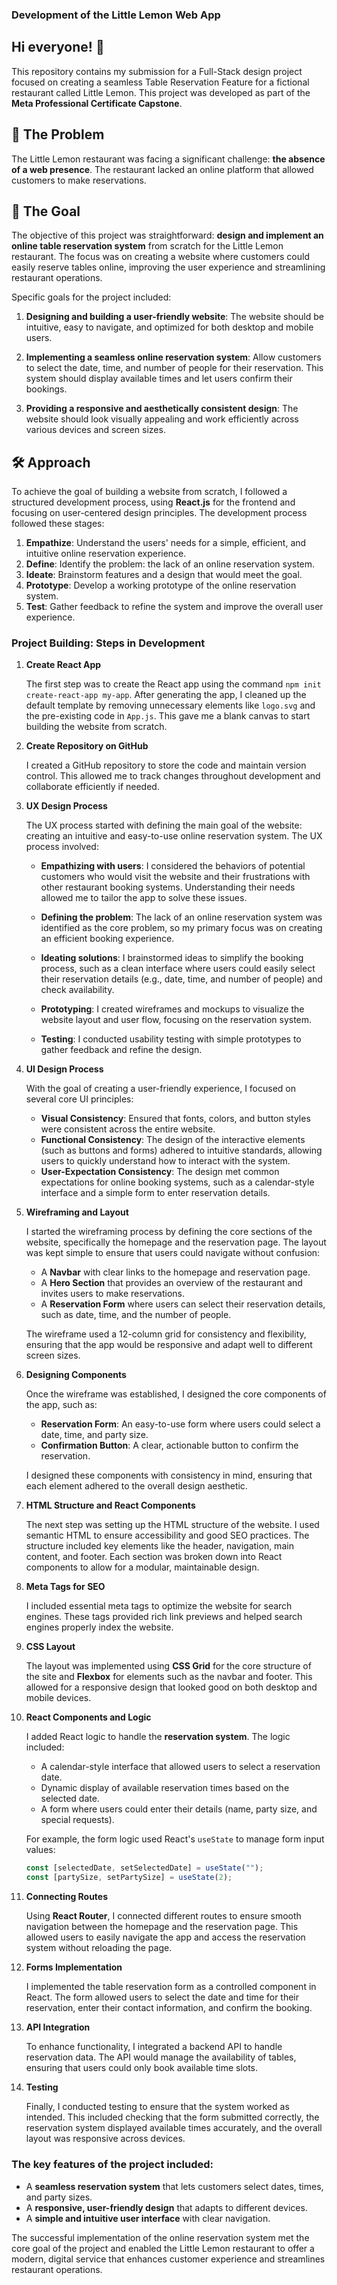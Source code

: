 ### Development of the Little Lemon Web App

## Hi everyone! 👋
This repository contains my submission for a Full-Stack design project focused on creating a seamless Table Reservation Feature for a fictional restaurant called Little Lemon. This project was developed as part of the **Meta Professional Certificate Capstone**.

## 🧩 The Problem

The Little Lemon restaurant was facing a significant challenge: **the absence of a web presence**. The restaurant lacked an online platform that allowed customers to make reservations.

## 🎯 The Goal

The objective of this project was straightforward: **design and implement an online table reservation system** from scratch for the Little Lemon restaurant. The focus was on creating a website where customers could easily reserve tables online, improving the user experience and streamlining restaurant operations.

Specific goals for the project included:

1. **Designing and building a user-friendly website**: The website should be intuitive, easy to navigate, and optimized for both desktop and mobile users.

2. **Implementing a seamless online reservation system**: Allow customers to select the date, time, and number of people for their reservation. This system should display available times and let users confirm their bookings.

3. **Providing a responsive and aesthetically consistent design**: The website should look visually appealing and work efficiently across various devices and screen sizes.

## 🛠️ Approach

To achieve the goal of building a website from scratch, I followed a structured development process, using **React.js** for the frontend and focusing on user-centered design principles. The development process followed these stages:

1. **Empathize**: Understand the users' needs for a simple, efficient, and intuitive online reservation experience.
2. **Define**: Identify the problem: the lack of an online reservation system.
3. **Ideate**: Brainstorm features and a design that would meet the goal.
4. **Prototype**: Develop a working prototype of the online reservation system.
5. **Test**: Gather feedback to refine the system and improve the overall user experience.

### Project Building: Steps in Development

1. **Create React App**

   The first step was to create the React app using the command `npm init create-react-app my-app`. After generating the app, I cleaned up the default template by removing unnecessary elements like `logo.svg` and the pre-existing code in `App.js`. This gave me a blank canvas to start building the website from scratch.

2. **Create Repository on GitHub**

   I created a GitHub repository to store the code and maintain version control. This allowed me to track changes throughout development and collaborate efficiently if needed.

3. **UX Design Process**

   The UX process started with defining the main goal of the website: creating an intuitive and easy-to-use online reservation system. The UX process involved:

   - **Empathizing with users**: I considered the behaviors of potential customers who would visit the website and their frustrations with other restaurant booking systems. Understanding their needs allowed me to tailor the app to solve these issues.

   - **Defining the problem**: The lack of an online reservation system was identified as the core problem, so my primary focus was on creating an efficient booking experience.

   - **Ideating solutions**: I brainstormed ideas to simplify the booking process, such as a clean interface where users could easily select their reservation details (e.g., date, time, and number of people) and check availability.

   - **Prototyping**: I created wireframes and mockups to visualize the website layout and user flow, focusing on the reservation system.

   - **Testing**: I conducted usability testing with simple prototypes to gather feedback and refine the design.

4. **UI Design Process**

   With the goal of creating a user-friendly experience, I focused on several core UI principles:

   - **Visual Consistency**: Ensured that fonts, colors, and button styles were consistent across the entire website.
   - **Functional Consistency**: The design of the interactive elements (such as buttons and forms) adhered to intuitive standards, allowing users to quickly understand how to interact with the system.
   - **User-Expectation Consistency**: The design met common expectations for online booking systems, such as a calendar-style interface and a simple form to enter reservation details.

5. **Wireframing and Layout**

   I started the wireframing process by defining the core sections of the website, specifically the homepage and the reservation page. The layout was kept simple to ensure that users could navigate without confusion:

   - A **Navbar** with clear links to the homepage and reservation page.
   - A **Hero Section** that provides an overview of the restaurant and invites users to make reservations.
   - A **Reservation Form** where users can select their reservation details, such as date, time, and the number of people.

   The wireframe used a 12-column grid for consistency and flexibility, ensuring that the app would be responsive and adapt well to different screen sizes.

6. **Designing Components**

   Once the wireframe was established, I designed the core components of the app, such as:

   - **Reservation Form**: An easy-to-use form where users could select a date, time, and party size.
   - **Confirmation Button**: A clear, actionable button to confirm the reservation.

   I designed these components with consistency in mind, ensuring that each element adhered to the overall design aesthetic.

7. **HTML Structure and React Components**

   The next step was setting up the HTML structure of the website. I used semantic HTML to ensure accessibility and good SEO practices. The structure included key elements like the header, navigation, main content, and footer. Each section was broken down into React components to allow for a modular, maintainable design.

8. **Meta Tags for SEO**

   I included essential meta tags to optimize the website for search engines. These tags provided rich link previews and helped search engines properly index the website.

9. **CSS Layout**

   The layout was implemented using **CSS Grid** for the core structure of the site and **Flexbox** for elements such as the navbar and footer. This allowed for a responsive design that looked good on both desktop and mobile devices.

10. **React Components and Logic**

    I added React logic to handle the **reservation system**. The logic included:

    - A calendar-style interface that allowed users to select a reservation date.
    - Dynamic display of available reservation times based on the selected date.
    - A form where users could enter their details (name, party size, and special requests).

    For example, the form logic used React's `useState` to manage form input values:

    ```javascript
    const [selectedDate, setSelectedDate] = useState("");
    const [partySize, setPartySize] = useState(2);
    ```

11. **Connecting Routes**

    Using **React Router**, I connected different routes to ensure smooth navigation between the homepage and the reservation page. This allowed users to easily navigate the app and access the reservation system without reloading the page.

12. **Forms Implementation**

    I implemented the table reservation form as a controlled component in React. The form allowed users to select the date and time for their reservation, enter their contact information, and confirm the booking.

13. **API Integration**

    To enhance functionality, I integrated a backend API to handle reservation data. The API would manage the availability of tables, ensuring that users could only book available time slots.

14. **Testing**

    Finally, I conducted testing to ensure that the system worked as intended. This included checking that the form submitted correctly, the reservation system displayed available times accurately, and the overall layout was responsive across devices.

### The key features of the project included:

- A **seamless reservation system** that lets customers select dates, times, and party sizes.
- A **responsive, user-friendly design** that adapts to different devices.
- A **simple and intuitive user interface** with clear navigation.

The successful implementation of the online reservation system met the core goal of the project and enabled the Little Lemon restaurant to offer a modern, digital service that enhances customer experience and streamlines restaurant operations.
